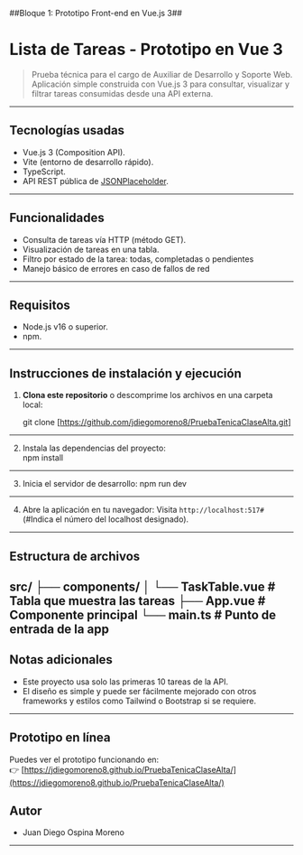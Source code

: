 ##Bloque 1: Prototipo Front-end en Vue.js 3##
# Lista de Tareas - Prototipo en Vue 3
> Prueba técnica para el cargo de Auxiliar de Desarrollo y Soporte Web.
> Aplicación simple construida con Vue.js 3 para consultar, visualizar y filtrar tareas consumidas desde una API externa.
---
## Tecnologías usadas
* Vue.js 3 (Composition API).
* Vite (entorno de desarrollo rápido).
* TypeScript.
* API REST pública de [JSONPlaceholder](https://jsonplaceholder.typicode.com/).
---
## Funcionalidades
* Consulta de tareas vía HTTP (método GET).
* Visualización de tareas en una tabla.
* Filtro por estado de la tarea: todas, completadas o pendientes
* Manejo básico de errores en caso de fallos de red
---
## Requisitos
* Node.js v16 o superior.
* npm.
---
## Instrucciones de instalación y ejecución
1. **Clona este repositorio** o descomprime los archivos en una carpeta local:

      git clone [https://github.com/jdiegomoreno8/PruebaTenicaClaseAlta.git]
---
2. Instala las dependencias del proyecto:   
   npm install
---
3. Inicia el servidor de desarrollo: 
   npm run dev
---

4. Abre la aplicación en tu navegador:
   Visita `http://localhost:517#` (#Indica el número del localhost designado).
---
## Estructura de archivos
src/
├── components/
│   └── TaskTable.vue   # Tabla que muestra las tareas
├── App.vue             # Componente principal
└── main.ts             # Punto de entrada de la app
---
## Notas adicionales
* Este proyecto usa solo las primeras 10 tareas de la API.
* El diseño es simple y puede ser fácilmente mejorado con otros frameworks y estilos como Tailwind o Bootstrap si se requiere.
---
## Prototipo en línea

Puedes ver el prototipo funcionando en:  
👉 [https://jdiegomoreno8.github.io/PruebaTenicaClaseAlta/](https://jdiegomoreno8.github.io/PruebaTenicaClaseAlta/)

## Autor
* Juan Diego Ospina Moreno
---


